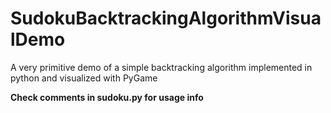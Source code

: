 # SudokuBacktrackingAlgorithmVisualDemo
A very primitive demo of a simple backtracking algorithm implemented in python and visualized with PyGame

<b>Check comments in sudoku.py for usage info</b>
